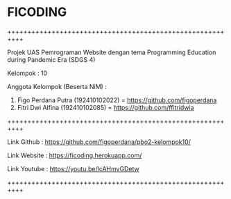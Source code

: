 # FICODING

++++++++++++++++++++++++++++++++++++++++++++++++++++++++++

Projek UAS Pemrograman Website dengan tema Programming Education during Pandemic Era (SDGS 4)

Kelompok : 10

Anggota Kelompok (Beserta NiM) :
1. Figo Perdana Putra (192410102022) = https://github.com/figoperdana
2. Fitri Dwi Alfina (192410102085) = https://github.com/ffitridwia

++++++++++++++++++++++++++++++++++++++++++++++++++++++++++

Link Github : https://github.com/figoperdana/pbo2-kelompok10/

Link Website : https://ficoding.herokuapp.com/

Link Youtube : https://youtu.be/lcAHmvGDetw

++++++++++++++++++++++++++++++++++++++++++++++++++++++++++


